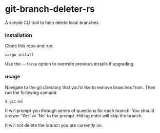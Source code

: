 # git-branch-deleter-rs

A simple CLI tool to help delete local branches.

### installation

Clone this repo and run:

```
cargo install
```

Use the `--force` option to override previous installs if upgrading.

### usage

Navigate to the git directory that you'd like to remove branches from. Then run
the following comand:

```
$ git-bd
```

It will prompt you through series of questions for each branch. You should answer 'Yes'
or 'No' to the prompt. Hitting enter will skip the branch.

It will not delete the branch you are currently on.
